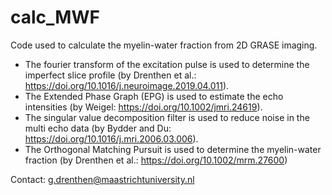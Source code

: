 # calc_MWF

Code used to calculate the myelin-water fraction from 2D GRASE imaging.

* The fourier transform of the excitation pulse is used to determine the imperfect slice profile (by Drenthen et al.: https://doi.org/10.1016/j.neuroimage.2019.04.011).
* The Extended Phase Graph (EPG) is used to estimate the echo intensities (by Weigel: https://doi.org/10.1002/jmri.24619).
* The singular value decomposition filter is used to reduce noise in the multi echo data (by Bydder and Du: https://doi.org/10.1016/j.mri.2006.03.006).
* The Orthogonal Matching Pursuit is used to determine the myelin-water fraction (by Drenthen et al.: https://doi.org/10.1002/mrm.27600)

Contact: g.drenthen@maastrichtuniversity.nl
